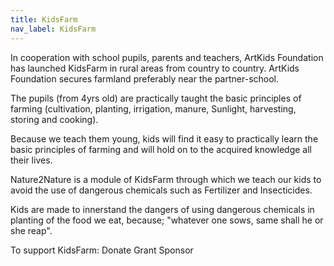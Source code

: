 ```yaml
---
title: KidsFarm
nav_label: KidsFarm
---
```

In cooperation with school pupils, parents and teachers, ArtKids Foundation has launched KidsFarm in rural areas from country to country. ArtKids Foundation secures farmland preferably near the partner-school. 

The pupils (from 4yrs old) are practically taught the basic principles of farming (cultivation, planting, irrigation, manure, Sunlight, harvesting, storing and cooking). 

Because we teach them young, kids will find it easy to practically learn the basic principles of farming and will hold on to the acquired knowledge all their lives.

Nature2Nature is a module of  KidsFarm through which we teach our kids to avoid the use of dangerous chemicals such as Fertilizer and Insecticides. 

Kids are made to innerstand the dangers of using dangerous chemicals in planting of the food we eat, because; "whatever one sows, same shall he or she reap". 

To support KidsFarm:
Donate
Grant
Sponsor